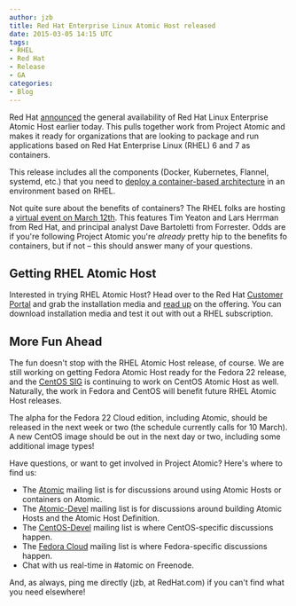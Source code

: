 ```yaml
---
author: jzb
title: Red Hat Enterprise Linux Atomic Host released
date: 2015-03-05 14:15 UTC
tags:
- RHEL
- Red Hat
- Release
- GA
categories:
- Blog
---
```

Red Hat [announced](http://developerblog.redhat.com/2015/03/05/announcement-rhel-atomic-host-ga/) the general availability of Red Hat Linux Enterprise Atomic Host earlier today. This pulls together work from Project Atomic and makes it ready for organizations that are looking to package and run applications based on Red Hat Enterprise Linux (RHEL) 6 and 7 as containers. 

This release includes all the components (Docker, Kubernetes, Flannel, systemd, etc.) that you need to [deploy a container-based architecture](http://rhelblog.redhat.com/2014/12/04/top-7-reasons-to-use-red-hat-enterprise-linux-atomic-host/) in an environment based on RHEL. 

Not quite sure about the benefits of containers? The RHEL folks are hosting a [virtual event on March 12th](http://www.redhat.com/en/about/events/transform-application-delivery-containers-red-hat-virtual-event). This features Tim Yeaton and Lars Herrman from Red Hat, and principal analyst Dave Bartoletti from Forrester. Odds are if you're following Project Atomic you're *already* pretty hip to the benefits fo containers, but if not &ndash; this should answer many of your questions.

## Getting RHEL Atomic Host

Interested in trying RHEL Atomic Host? Head over to the Red Hat [Customer Portal](https://access.redhat.com/products/red-hat-enterprise-linux/atomic-host) and grab the installation media and [read up](https://www.redhat.com/en/resources/red-hat-enterprise-linux-atomic-host) on the offering. You can download installation media and test it out with out a RHEL subscription.

## More Fun Ahead

The fun doesn't stop with the RHEL Atomic Host release, of course. We are still working on getting Fedora Atomic Host ready for the Fedora 22 release, and the [CentOS SIG](http://wiki.centos.org/SpecialInterestGroup/Atomic) is continuing to work on CentOS Atomic Host as well. Naturally, the work in Fedora and CentOS will benefit future RHEL Atomic Host releases. 

The alpha for the Fedora 22 Cloud edition, including Atomic, should be released in the next week or two (the schedule currently calls for 10 March). A new CentOS image should be out in the next day or two, including some additional image types! 

Have questions, or want to get involved in Project Atomic? Here's where to find us:

 * The [Atomic](https://lists.projectatomic.io/mailman/listinfo/atomic) mailing list is for discussions around using Atomic Hosts or containers on Atomic.
 * The [Atomic-Devel](https://lists.projectatomic.io/mailman/listinfo/atomic-devel) mailing list is for discussions around building Atomic Hosts and the Atomic Host Definition.
 * The [CentOS-Devel](http://lists.centos.org/mailman/listinfo/centos-devel) mailing list is where CentOS-specific discussions happen.
 * The [Fedora Cloud](https://admin.fedoraproject.org/mailman/listinfo/cloud) mailing list is where Fedora-specific discussions happen.
 * Chat with us real-time in #atomic on Freenode.

And, as always, ping me directly (jzb, at RedHat.com) if you can't find what you need elsewhere! 
